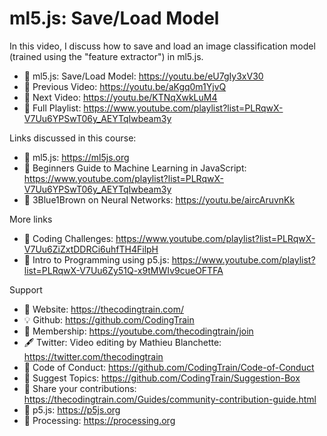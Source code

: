  # ml5.js: Save/Load Model
 
In this video, I discuss how to save and load an image classification model (trained using the "feature extractor") in ml5.js. 

-   🔗 ml5.js: Save/Load Model: https://youtu.be/eU7gIy3xV30 
-   🎥 Previous Video: https://youtu.be/aKgq0m1YjvQ
-   🎥 Next Video: https://youtu.be/KTNqXwkLuM4
-   🎥 Full Playlist: https://www.youtube.com/playlist?list=PLRqwX-V7Uu6YPSwT06y_AEYTqIwbeam3y

Links discussed in this course:
-   🔗 ml5.js: https://ml5js.org
-   🎥 Beginners Guide to Machine Learning in JavaScript: https://www.youtube.com/playlist?list=PLRqwX-V7Uu6YPSwT06y_AEYTqIwbeam3y
-   🎥 3Blue1Brown on Neural Networks: https://youtu.be/aircAruvnKk

More links
-   🎥 Coding Challenges: https://www.youtube.com/playlist?list=PLRqwX-V7Uu6ZiZxtDDRCi6uhfTH4FilpH
-   🎥 Intro to Programming using p5.js: https://www.youtube.com/playlist?list=PLRqwX-V7Uu6Zy51Q-x9tMWIv9cueOFTFA

Support
-   🚂 Website: https://thecodingtrain.com/
-   💡 Github: https://github.com/CodingTrain
-   💖 Membership: https://youtube.com/thecodingtrain/join
-   🖋️ Twitter: Video editing by Mathieu Blanchette: https://twitter.com/thecodingtrain
-   📄 Code of Conduct: https://github.com/CodingTrain/Code-of-Conduct
-   🚩 Suggest Topics: https://github.com/CodingTrain/Suggestion-Box
-   👾 Share your contributions: https://thecodingtrain.com/Guides/community-contribution-guide.html
-   🔗 p5.js: https://p5js.org
-   🔗 Processing: https://processing.org